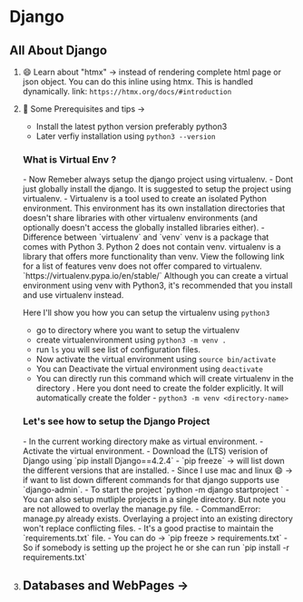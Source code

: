 # Django

## All About Django

1. 😄 Learn about "htmx" -> instead of rendering complete html page or json object. You can do this inline using htmx. This is handled dynamically.
    link: `https://htmx.org/docs/#introduction`

2. 🤔 Some Prerequisites and tips  ->
   
   - Install the latest python version preferably python3
   - Later verfiy installation using  `python3 --version`
  
    <h3>What is Virtual Env ?</h3>
   - Now Remeber always setup the django project using virtualenv.
   - Dont just globally install the django. It is suggested to setup the project using virtualenv.
   - Virtualenv is a tool used to create an isolated Python environment. This environment has its own installation directories that doesn't share libraries with other virtualenv environments (and optionally doesn't access the globally installed libraries either).
   - Difference between `virtualenv` and `venv`
    venv is a package that comes with Python 3. Python 2 does not contain venv.
    virtualenv is a library that offers more functionality than venv. View the following link for a list of features venv does not offer compared to virtualenv. `https://virtualenv.pypa.io/en/stable/`
    Although you can create a virtual environment using venv with Python3, it's recommended that you install and use virtualenv instead.

    Here I'll show you how you can setup the virtualenv using `python3`
   - go to directory where you want to setup the virtualenv 
   - create virtualenvironment using `python3 -m venv .`
   - run `ls` you will see list of configuration files. 
   - Now activate the virtual environment using `source bin/activate`
   - You can Deactivate the virtual environment using `deactivate`
   - You can directly run this command which will create virtualenv in the directory . Here you dont need to create the folder explicitly. It will automatically create the folder - `python3 -m venv <directory-name>`
  
    <h3>Let's see how to setup the Django Project </h3>
    - In the current working directory make as virtual environment.
    - Activate the virtual environment.
    - Download the (LTS) verision of Django using `pip install Django==4.2.4`
    - `pip freeze` -> will list down the different versions that are installed. 
    - Since I  use mac and linux 😄 -> if want to list down different commands for that django supports use `django-admin`.
    - To start the project `python -m django startproject <projectName> <directoryPath>`
    - You can also setup mutliple projects in a single directory. But note you are not allowed to overlay the manage.py file. 
      - CommandError: manage.py already exists. Overlaying a project into an existing directory won't replace conflicting files.
    - It's a good practise to maintain the `requirements.txt` file. 
    - You can do -> `pip freeze > requirements.txt`
    - So if somebody is setting up the project  he or she can run `pip install -r requirements.txt`
  
3. Databases and WebPages ->
   - 
